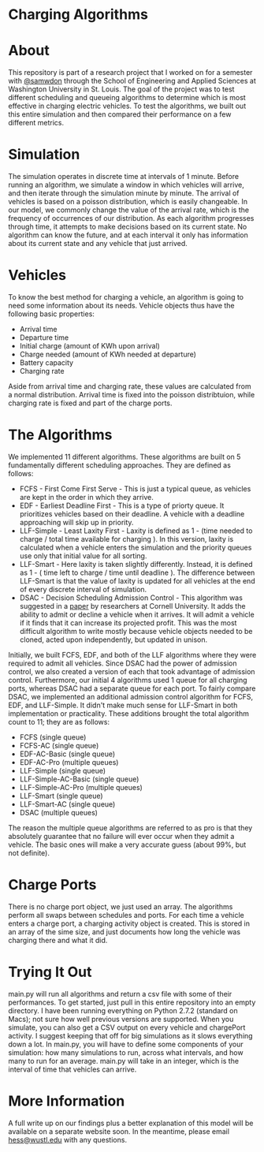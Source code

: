 Charging Algorithms
================

# About
This repository is part of a research project that I worked on for a semester with [@samwdon](https://github.com/samwdon) through the School of Engineering and Applied Sciences at Washington University in St. Louis.  The goal of the project was to test different scheduling and queueing algorithms to determine which is most effective in charging electric vehicles.  To test the algorithms, we built out this entire simulation and then compared their performance on a few different metrics.

# Simulation
The simulation operates in discrete time at intervals of 1 minute.  Before running an algorithm, we simulate a window in which vehicles will arrive, and then iterate through the simulation minute by minute.  The arrival of vehicles is based on a poisson distribution, which is easily changeable.  In our model, we commonly change the value of the arrival rate, which is the frequency of occurrences of our distribution.
As each algorithm progresses through time, it attempts to make decisions based on its current state.  No algorithm can know the future, and at each interval it only has information about its current state and any vehicle that just arrived.

# Vehicles
To know the best method for charging a vehicle, an algorithm is going to need some information about its needs.  Vehicle objects thus have the following basic properties:
* Arrival time
* Departure time
* Initial charge (amount of KWh upon arrival)
* Charge needed (amount of KWh needed at departure)
* Battery capacity
* Charging rate

Aside from arrival time and charging rate, these values are calculated from a normal distribution.  Arrival time is fixed into the poisson distribtuion, while charging rate is fixed and part of the charge ports.

# The Algorithms
We implemented 11 different algorithms.  These algorithms are built on 5 fundamentally different scheduling approaches.  They are defined as follows:
* FCFS - First Come First Serve - This is just a typical queue, as vehicles are kept in the order in which they arrive.
* EDF - Earliest Deadline First - This is a type of priorty queue.  It prioritizes vehicles based on their deadline.  A vehicle with a deadline approaching will skip up in priority.
* LLF-Simple - Least Laxity First - Laxity is defined as 1 - (time needed to charge / total time available for charging ).  In this version, laxity is calculated when a vehicle enters the simulation and the priority queues use only that initial value for all sorting.
* LLF-Smart - Here laxity is taken slightly differently.  Instead, it is defined as 1 - ( time left to charge / time until deadline ).  The difference between LLF-Smart is that the value of laxity is updated for all vehicles at the end of every discrete interval of simulation.
* DSAC - Decision Scheduling Admission Control - This algorithm was suggested in a [paper](http://acsp.ece.cornell.edu/papers/ChenJiTong12PES.pdf) by researchers at Cornell University.  It adds the ability to admit or decline a vehicle when it arrives.  It will admit a vehicle if it finds that it can increase its projected profit.  This was the most difficult algorithm to write mostly because vehicle objects needed to be cloned, acted upon independently, but updated in unison.

Initially, we built FCFS, EDF, and both of the LLF algorithms where they were required to admit all vehicles.  Since DSAC had the power of admission control, we also created a version of each that took advantage of admission control.  Furthermore, our initial 4 algorithms used 1 queue for all charging ports, whereas DSAC had a separate queue for each port.  To fairly compare DSAC, we implemented an additional admission control algorithm for FCFS, EDF, and LLF-Simple.  It didn't make much sense for LLF-Smart in both implementation or practicality.  These additions brought the total algorithm count to 11; they are as follows:
* FCFS (single queue)
* FCFS-AC (single queue)
* EDF-AC-Basic (single queue)
* EDF-AC-Pro (multiple queues)
* LLF-Simple (single queue)
* LLF-Simple-AC-Basic (single queue)
* LLF-Simple-AC-Pro (multiple queues)
* LLF-Smart (single queue)
* LLF-Smart-AC (single queue)
* DSAC (multiple queues)

The reason the multiple queue algorithms are referred to as pro is that they absolutely guarantee that no failure will ever occur when they admit a vehicle.  The basic ones will make a very accurate guess (about 99%, but not definite).

# Charge Ports
There is no charge port object, we just used an array.  The algorithms perform all swaps between schedules and ports.  For each time a vehicle enters a charge port, a charging activity object is created.  This is stored in an array of the sime size, and just documents how long the vehicle was charging there and what it did.

# Trying It Out
main.py will run all algorithms and return a csv file with some of their performances.  To get started, just pull in this entire repository into an empty directory.  I have been running everything on Python 2.7.2 (standard on Macs); not sure how well previous versions are supported.  When you simulate, you can also get a CSV output on every vehicle and chargePort activity.  I suggest keeping that off for big simulations as it slows everything down a lot.
In main.py, you will have to define some components of your simulation: how many simulations to run, across what intervals, and how many to run for an average.
main.py will take in an integer, which is the interval of time that vehicles can arrive.

# More Information
A full write up on our findings plus a better explanation of this model will be available on a separate website soon.  In the meantime, please email hess@wustl.edu with any questions.